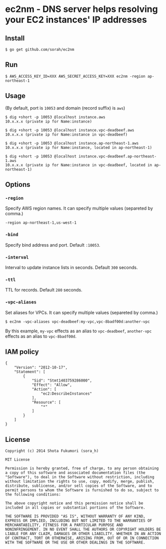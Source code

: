 # ec2nm - DNS server helps resolving your EC2 instances' IP addresses

## Install

```
$ go get github.com/sorah/ec2nm
```

## Run

```
$ AWS_ACCESS_KEY_ID=XXX AWS_SECRET_ACCESS_KEY=XXX ec2nm -region ap-northeast-1
```

## Usage

(By default, port is `10053` and domain (record suffix) is `aws`)

```
$ dig +short -p 10053 @localhost instance.aws
10.x.x.x (private ip for Name:instance)

$ dig +short -p 10053 @localhost instance.vpc-deadbeef.aws
10.x.x.x (private ip for Name:instance in vpc-deadbeef)

$ dig +short -p 10053 @localhost instance.ap-northeast-1.aws
10.x.x.x (private ip for Name:instance, located in ap-northeast-1)

$ dig +short -p 10053 @localhost instance.vpc-deadbeef.ap-northeast-1.aws
10.x.x.x (private ip for Name:instance in vpc-deadbeef, located in ap-northeast-1)
```

## Options


### `-region`

Specify AWS region names. It can specify multiple values (separeted by comma.)

```
-region ap-northeast-1,us-west-1
```

### `-bind`

Specify bind address and port. Default `:10053`.

### `-interval`

Interval to update instance lists in seconds. Default `300` seconds.

### `-ttl`

TTL for records. Default `280` seconds.

### `-vpc-aliases`

Set aliases for VPCs.  It can specify multiple values (separeted by comma.)

```
$ ec2nm -vpc-aliases vpc-deadbeef:my-vpc,vpc-8badf00d:another-vpc
```

By this example, `my-vpc` effects as an alias to `vpc-deadbeef`, `another-vpc` effects as an alias to `vpc-8badf00d`.

## IAM policy

```
{
    "Version": "2012-10-17",
    "Statement": [
        {
            "Sid": "Stmt1403759286000",
            "Effect": "Allow",
            "Action": [
                "ec2:DescribeInstances"
            ],
            "Resource": [
                "*"
            ]
        }
    ]
}
```

## License

```
Copyright (c) 2014 Shota Fukumori (sora_h)

MIT License

Permission is hereby granted, free of charge, to any person obtaining
a copy of this software and associated documentation files (the
"Software"), to deal in the Software without restriction, including
without limitation the rights to use, copy, modify, merge, publish,
distribute, sublicense, and/or sell copies of the Software, and to
permit persons to whom the Software is furnished to do so, subject to
the following conditions:

The above copyright notice and this permission notice shall be
included in all copies or substantial portions of the Software.

THE SOFTWARE IS PROVIDED "AS IS", WITHOUT WARRANTY OF ANY KIND,
EXPRESS OR IMPLIED, INCLUDING BUT NOT LIMITED TO THE WARRANTIES OF
MERCHANTABILITY, FITNESS FOR A PARTICULAR PURPOSE AND
NONINFRINGEMENT. IN NO EVENT SHALL THE AUTHORS OR COPYRIGHT HOLDERS BE
LIABLE FOR ANY CLAIM, DAMAGES OR OTHER LIABILITY, WHETHER IN AN ACTION
OF CONTRACT, TORT OR OTHERWISE, ARISING FROM, OUT OF OR IN CONNECTION
WITH THE SOFTWARE OR THE USE OR OTHER DEALINGS IN THE SOFTWARE.
```
